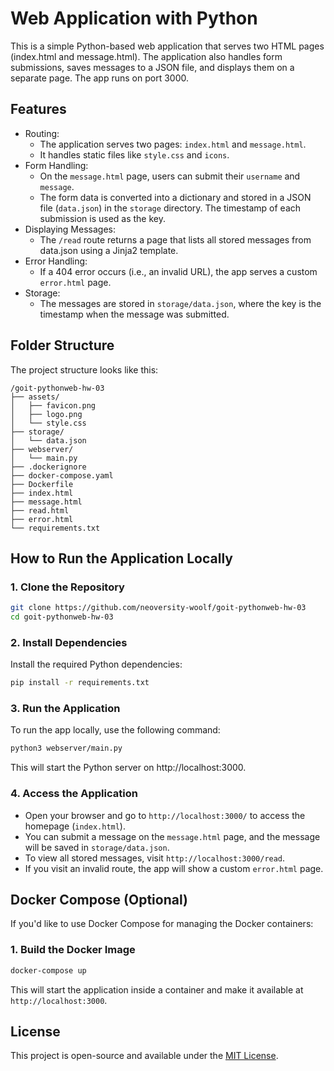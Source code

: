 # Web Application with Python

This is a simple Python-based web application that serves two HTML pages (index.html and message.html). The application also handles form submissions, saves messages to a JSON file, and displays them on a separate page. The app runs on port 3000.

## Features

- Routing:
  - The application serves two pages: `index.html` and `message.html`.
  - It handles static files like `style.css` and `icons`.
- Form Handling:
  - On the `message.html` page, users can submit their `username` and `message`.
  - The form data is converted into a dictionary and stored in a JSON file (`data.json`) in the `storage` directory. The timestamp of each submission is used as the key.
- Displaying Messages:
  - The `/read` route returns a page that lists all stored messages from data.json using a Jinja2 template.
- Error Handling:
  - If a 404 error occurs (i.e., an invalid URL), the app serves a custom `error.html` page.
- Storage:
  - The messages are stored in `storage/data.json`, where the key is the timestamp when the message was submitted.

 ## Folder Structure

 The project structure looks like this:
```
/goit-pythonweb-hw-03
├── assets/
│   ├── favicon.png
│   ├── logo.png
│   └── style.css
├── storage/
│   └── data.json
├── webserver/
│   └── main.py
├── .dockerignore
├── docker-compose.yaml
├── Dockerfile
├── index.html
├── message.html
├── read.html
├── error.html
└── requirements.txt
```

## How to Run the Application Locally

### 1. Clone the Repository

```bash
git clone https://github.com/neoversity-woolf/goit-pythonweb-hw-03
cd goit-pythonweb-hw-03
```
### 2. Install Dependencies
Install the required Python dependencies:

```bash
pip install -r requirements.txt
```

### 3. Run the Application
To run the app locally, use the following command:

```bash
python3 webserver/main.py
```

This will start the Python server on http://localhost:3000.

### 4. Access the Application

- Open your browser and go to `http://localhost:3000/` to access the homepage (`index.html`).
- You can submit a message on the `message.html` page, and the message will be saved in `storage/data.json`.
- To view all stored messages, visit `http://localhost:3000/read`.
- If you visit an invalid route, the app will show a custom `error.html` page.

## Docker Compose (Optional)

If you'd like to use Docker Compose for managing the Docker containers:

### 1. Build the Docker Image
```bash
docker-compose up
```

This will start the application inside a container and make it available at `http://localhost:3000`.


## License

This project is open-source and available under the [MIT License](LICENSE).


